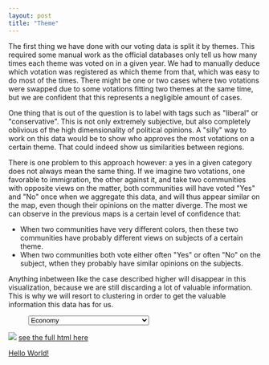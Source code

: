 ```yaml
---
layout: post
title: "Theme"
---
```


The first thing we have done with our voting data is split it by themes. This required some manual work as the official databases only tell us how many times each theme was voted on in a given year. We had to manually deduce which votation was registered as which theme from that, which was easy to do most of the times. There might be one or two cases where two votations were swapped due to some votations fitting two themes at the same time, but we are confident that this represents a negligible amount of cases.

One thing that is out of the question is to label with tags such as "liberal" or "conservative". This is not only extremely subjective, but also completely oblivious of the high dimensionality of political opinions. A "silly" way to work on this data would be to show who approves the most votations on a certain theme. That could indeed show us similarities between regions.

There is one problem to this approach however: a yes in a given category does not always mean the same thing. If we imagine two votations, one favorable to immigration, the other against it, and take two communities with opposite views on the matter, both communities will have voted "Yes" and "No" once when we aggregate this data, and will thus appear similar on the map, even though their opinions on the matter diverge. The most we can observe in the previous maps is a certain level of confidence that:

- When two communities have very different colors, then these two communities have probably different views on subjects of a certain theme.
- When two communities both vote either often "Yes" or often "No" on the subject, wthen they probably have similar opinions on the subjects.

Anything inbetween like the case described higher will disappear in this visualization, because we are still discarding a lot of valuable information. This is why we will resort to clustering in order to get the valuable information this data has for us.

<figure>
<select onchange="theThingToDoIfItChange()" id="selection">
		<option value="map_Economy">Economy</option>
		 <option value="map_Education,culture,media">Education, culture, media</option>
		<option value="map_Foreign policy">Foreign policy</option>
		<option value="map_Infrastructure, planning, environment">Infrastructure, planning, environment</option>
		<option value="map_Political regime">Political regime</option>
		<option value="map_public finances">Public finances</option>
		<option value="map_security policy">Security policy</option>
		<option value="map_social policies">Social policies</option>
</select>
</figure>

<img src="{{ site.github.url }}/assets/data/map_theme/map_Economy.png" id="image">
<a href="{{ site.github.url }}/assets/data/map_theme/map_Economy.html" id="map"> see the full html here
<p id="text">Hello World!</p>

	
<figure>
	<script type="text/javascript">
		function theThingToDoIfItChange(){
			
			let image = document.getElementById("image");
			let map = document.getElementById("map");
			
			let selected = document.getElementById("selection").value;
			
			image.setAttribute("src","{{ site.github.url }}/assets/data/map_theme/"+selected+".png");
			map.setAttribute("href","{{ site.github.url }}/assets/data/map_theme/"+selected+".html");
			document.getElementById("text").innerHTML = dict [selected];
		};
		var dict = {
    "map_Economy": "Ticino seems much keener to adopt change in economic policies than the rest of Switzerland, while the pre-alpine regions are much less interested by this than the rest of the country.",
    "map_Education,culture,media": "Italian and French speaking regions seem much keener to adopt change in educational/media/cultural policies than the rest of Switzerland, while the pre-alpine regions are much less interested by this.",
    "map_Foreign policy": "Central Switzerland has very negative results when it comes to changes to foreign policies.",
    "map_Infrastructure, planning, environment": "Urban areas are clearly more in favor of infrastructural change.",
    "map_Political regime": "Political regime changes are among the most popular initiatives in the country, with less interest in central Switzerland.",
    "map_public finances": "Modifications of public finances are more popular in urban areas and in the Plateau in general than in rural/mountainous areas.",
    "map_security policy": "The popularity of security policy changes is again quite high in Western Switzerland and Ticino with a clear tendancy towards status quo in the more traditional regions.",
    "map_social policies": "Ticino seems much keener to adopt change in social policies than the rest of Switzerland, while the pre-alpine regions are much less interested by this than the rest of the country.",
};
		document.getElementById("text").innerHTML = dict ["map_Economy"];
		
	</script>
</figure>

## Analysis and discussion

One tendancy is clear by looking at this data: rural, mountainous and traditional parts of the country are clearly more in favor of a political status quo, with clearly more refusal of votations than the rest of Switzerland. It correlates with the idea that rural areas are generally more conservative than urban areas, where populations are younger and have a higher level of education, but also different views of the world.
